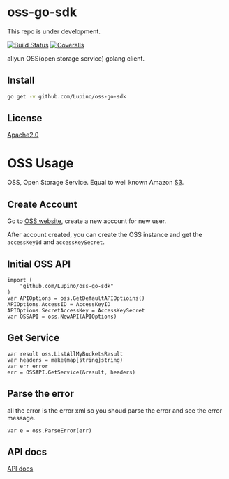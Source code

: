 oss-go-sdk
==================================

This repo is under development.

[![Build Status](https://travis-ci.org/Lupino/oss-go-api.svg?branch=master)](https://travis-ci.org/Lupino/oss-go-api)
[![Coveralls](https://coveralls.io/repos/Lupino/oss-go-api/badge.png?branch=master)](https://coveralls.io/r/Lupino/oss-go-api)

aliyun OSS(open storage service) golang client.

## Install

```bash
go get -v github.com/Lupino/oss-go-sdk
```

## License

[Apache2.0](LICENSE)

# OSS Usage

OSS, Open Storage Service. Equal to well known Amazon [S3](http://aws.amazon.com/s3/).

## Create Account

Go to [OSS website](http://www.aliyun.com/product/oss/?lang=en), create a new account for new user.

After account created, you can create the OSS instance and get the `accessKeyId` and `accessKeySecret`.

## Initial OSS API

```golang
import (
    "github.com/Lupino/oss-go-sdk"
)
var APIOptions = oss.GetDefaultAPIOptioins()
APIOptions.AccessID = AccessKeyID
APIOptions.SecretAccessKey = AccessKeySecret
var OSSAPI = oss.NewAPI(APIOptions)
```

## Get Service

```golang
var result oss.ListAllMyBucketsResult
var headers = make(map[string]string)
var err error
err = OSSAPI.GetService(&result, headers)
```

## Parse the error

all the error is the error xml so you shoud parse the error and see the error message.

```golang
var e = oss.ParseError(err)
```

## API docs

[API docs](https://godoc.org/github.com/Lupino/oss-go-api)
